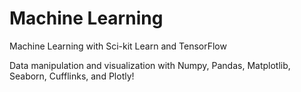 # Machine Learning
Machine Learning with Sci-kit Learn and TensorFlow

Data manipulation and visualization with Numpy, Pandas, Matplotlib, Seaborn, Cufflinks, and Plotly!

